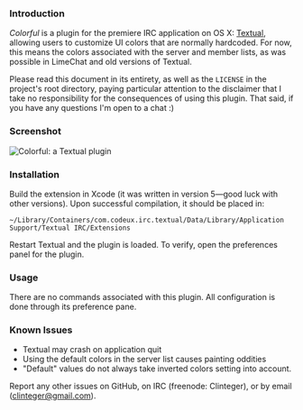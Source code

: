 ### Introduction

*Colorful* is a plugin for the premiere IRC application on OS X: [Textual](http://codeux.com/textual), allowing users to customize UI colors that are normally hardcoded. For now, this means the colors associated with the server and member lists, as was possible in LimeChat and old versions of Textual.

Please read this document in its entirety, as well as the `LICENSE` in the project's root directory, paying particular attention to the disclaimer that I take no responsibility for the consequences of using this plugin. That said, if you have any questions I'm open to a chat :)

### Screenshot

![Colorful: a Textual plugin](http://i.imgur.com/NEB1ce8.png)

### Installation

Build the extension in Xcode (it was written in version 5—good luck with other versions). Upon successful compilation, it should be placed in:

`~/Library/Containers/com.codeux.irc.textual/Data/Library/Application Support/Textual IRC/Extensions`

Restart Textual and the plugin is loaded. To verify, open the preferences panel for the plugin.

### Usage

There are no commands associated with this plugin. All configuration is done through its preference pane.

### Known Issues

- Textual may crash on application quit
- Using the default colors in the server list causes painting oddities
- "Default" values do not always take inverted colors setting into account.

Report any other issues on GitHub, on IRC (freenode: Clinteger), or by email (clinteger@gmail.com).
